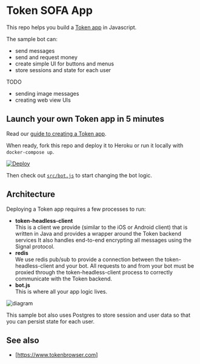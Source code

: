 # Token SOFA App

This repo helps you build a [Token app](https://www.tokenbrowser.com) in Javascript.

The sample bot can:

* send messages
* send and request money
* create simple UI for buttons and menus
* store sessions and state for each user

TODO

* sending image messages
* creating web view UIs

## Launch your own Token app in 5 minutes

Read our [guide to creating a Token app](http://developers.tokenbrowser.com/docs/creating-a-token-app).

When ready, fork this repo and deploy it to Heroku or run it locally with `docker-compose up`.

[![Deploy](https://www.herokucdn.com/deploy/button.svg)](https://heroku.com/deploy)

Then check out [`src/bot.js`](src/bot.js) to start changing the bot logic.

## Architecture

Deploying a Token app requires a few processes to run:

* **token-headless-client**<br>
  This is a client we provide (similar to the iOS or Android client) that is written in Java and provides a wrapper around the Token backend services It also handles end-to-end encrypting all messages using the Signal protocol.
* **redis**<br>
  We use redis pub/sub to provide a connection between the token-headless-client and your bot. All requests to and from your bot must be proxied through the token-headless-client process to correctly communicate with the Token backend.
* **bot.js**<br>
  This is where all your app logic lives.

![diagram](http://i.imgur.com/7aLwv0S.png)

This sample bot also uses Postgres to store session and user data so that you can persist state for each user.

## See also

* [https://www.tokenbrowser.com]

